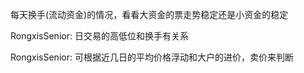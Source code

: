 每天换手(流动资金)的情况，看看大资金的票走势稳定还是小资金的稳定

RongxisSenior:
日交易的高低位和换手有关系

RongxisSenior:
可根据近几日的平均价格浮动和大户的进价，卖价来判断
